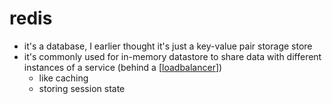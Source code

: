 # redis

- it's a database, I earlier thought it's just a key-value pair storage store
- it's commonly used for in-memory datastore to share data with different instances of a service (behind a [[loadbalancer]])
  - like caching
  - storing session state

[//begin]: # "Autogenerated link references for markdown compatibility"
[loadbalancer]: loadbalancer.md "loadbalancer"
[//end]: # "Autogenerated link references"
